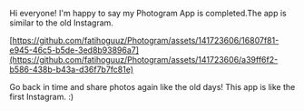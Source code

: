 
Hi everyone! I'm happy to say my Photogram App is completed.The app is similar to the old Instagram. 


[https://github.com/fatihoguuz/Photogram/assets/141723606/16807f81-e945-46c5-b5de-3ed8b93896a7](https://github.com/fatihoguuz/Photogram/assets/141723606/a39ff6f2-b586-438b-b43a-d36f7b7fc81e)


Go back in time and share photos again like the old days! This app is like the first Instagram. :)
